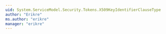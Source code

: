 ```yaml
---
uid: System.ServiceModel.Security.Tokens.X509KeyIdentifierClauseType
author: "Erikre"
ms.author: "erikre"
manager: "erikre"
---
```

